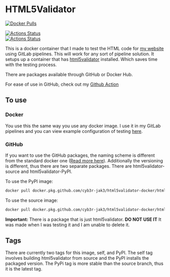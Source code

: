 # HTML5Validator

[![Docker Pulls](https://img.shields.io/docker/pulls/cyb3rjak3/html5validator)](https://hub.docker.com/r/cyb3rjak3/html5validator)

[![Actions Status](https://github.com/Cyb3r-Jak3/html5validator-docker/workflows/Docker%20CI/badge.svg)](https://github.com/Cyb3r-Jak3/html5validator-docker/actions)  
[![Actions Status](https://github.com/Cyb3r-Jak3/html5validator-docker/workflows/GitHub%20CI/badge.svg)](https://github.com/Cyb3r-Jak3/html5validator-docker/actions)  

This is a docker container that I made to test the HTML code for [my website](https://www.jwhite.network) using GitLab pipelines. This will work for any sort of pipeline solution. It setups up a container that has [html5validator](https://github.com/svenkreiss/html5validator) installed. Which saves time with the testing process.

There are packages available through GitHub or Docker Hub.

For ease of use in GitHub, check out my [Github Action](https://github.com/marketplace/actions/html5-validator)

## To use

### Docker

You use this the same way you use any docker image. I use it in my GitLab pipelines and you can view example configuration of testing [here](https://gitlab.com/Cyb3r-Jak3/portfolio-website/blob/master/.gitlab-ci.yml).

### GitHub

If you want to use the GitHub packages, the naming scheme is different from the standard docker one ([Read more here](https://help.github.com/en/github/managing-packages-with-github-packages/configuring-docker-for-use-with-github-packages#installing-a-package)). Additionally the versioning is different, thus there are two separate packages. There are html5validator-source and html5validator-PyPI.

To use the PyPI image:  

```bash
docker pull docker.pkg.github.com/cyb3r-jak3/html5validator-docker/html5validator-pypi:latest
```

To use the source image:  

```bash
docker pull docker.pkg.github.com/cyb3r-jak3/html5validator-docker/html5validator-source:latest
```

**Important:** There is a package that is just html5validator. **DO NOT USE IT** It was made when I was testing it and I am unable to delete it.

## Tags

There are currently two tags for this image, self, and PyPI. The self tag involves building html5validator from source and the PyPI installs the packaged version. The PyPi tag is more stable than the source branch, thus it is the latest tag.

